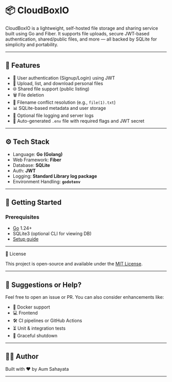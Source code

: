 # 📦 CloudBoxIO

CloudBoxIO is a lightweight, self-hosted file storage and sharing service built using Go and Fiber. It supports file uploads, secure JWT-based authentication, shared/public files, and more — all backed by SQLite for simplicity and portability.

---

## 🚀 Features

- 🔐 User authentication (Signup/Login) using JWT
- 📁 Upload, list, and download personal files
- 🌐 Shared file support (public listing)
- 🗑️ File deletion
- 🧠 Filename conflict resolution (e.g., `file(1).txt`)
- 📊 SQLite-based metadata and user storage
- 📂 Optional file logging and server logs
- 🧠 Auto-generated `.env` file with required flags and JWT secret

---

## ⚙️ Tech Stack

- Language: **Go (Golang)**
- Web Framework: **Fiber**
- Database: **SQLite**
- Auth: **JWT**
- Logging: **Standard Library log package**
- Environment Handling: **`godotenv`**

---

## 🧪 Getting Started

### Prerequisites

- [Go](https://golang.org/doc/install) 1.24+
- SQLite3 (optional CLI for viewing DB)
- [Setup guide](https://github.com/AumSahayata/cloudboxio/wiki/Setup-Guide)
---

📄 License

This project is open-source and available under the [MIT License](https://github.com/AumSahayata/cloudboxio/blob/main/LICENSE).

---

## 🧰 Suggestions or Help?

Feel free to open an issue or PR. You can also consider enhancements like:
- 🔄 Docker support
- 💻 Frontend
- 🛠️ CI pipelines or GitHub Actions
- ⏳ Unit & integration tests
- 📴 Graceful shutdown

---

## 👨‍💻 Author

Built with ❤️ by Aum Sahayata

---
